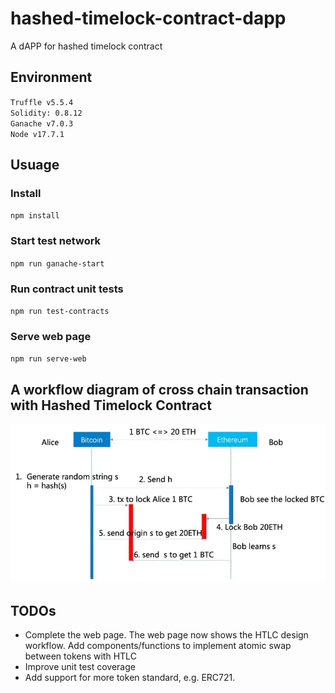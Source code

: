 # hashed-timelock-contract-dapp
A dAPP for hashed timelock contract

## Environment
`Truffle v5.5.4`    
`Solidity: 0.8.12`  
`Ganache v7.0.3`    
`Node v17.7.1`  

## Usuage

### Install
`npm install`

### Start test network
`npm run ganache-start`

### Run contract unit tests
`npm run test-contracts`

### Serve web page
`npm run serve-web`

## A workflow diagram of cross chain transaction with Hashed Timelock Contract
![](docs/htlc-workflow.png)

## TODOs
- Complete the web page. The web page now shows the HTLC design workflow. Add components/functions to implement atomic swap between tokens with HTLC
- Improve unit test coverage
- Add support for more token standard, e.g. ERC721.
